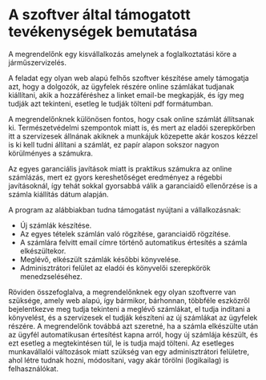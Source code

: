 # A szoftver által támogatott tevékenységek bemutatása

A megrendelőnk egy kisvállalkozás amelynek a foglalkoztatási köre a járműszervizelés.

A feladat egy olyan web alapú felhős szoftver készítése amely támogatja azt, hogy a dolgozók, az ügyfelek részére online számlákat tudjanak kiállítani, akik a hozzáféréshez a linket email-be megkapják, és így meg tudják azt tekinteni, esetleg le tudják tölteni pdf formátumban.

A megrendelőnknek különösen fontos, hogy csak online számlát állítsanak ki. Természetvédelmi szempontok miatt is, és mert az eladói szerepkörben itt a szervizesek állnának akiknek a munkájuk közepette akár koszos kézzel is ki kell tudni állítani a számlát, ez papír alapon sokszor nagyon körülményes a számukra.

Az egyes garanciális javítások miatt is praktikus számukra az online számlázás, mert ez gyors kereshetőséget eredményez a régebbi javításoknál, így tehát sokkal gyorsabbá válik a garanciaidő ellenőrzése is a számla kiállítás dátum alapján.

A program az alábbiakban tudna támogatást nyújtani a vállalkozásnak:
-	Új számlák készítése.
-	Az egyes tételek számlán való rögzítése, garanciaidő rögzítése.
-	A számlára felvitt email címre történő automatikus értesítés a számla elkészültekor.
-	Meglévő, elkészült számlák későbbi könyvelése.
-	Adminisztrátori felület az eladói és könyvelői szerepkörök menedzseléséhez.

Röviden összefoglalva, a megrendelőnknek egy olyan szoftverre van szüksége, amely web alapú, így bármikor, bárhonnan, többféle eszközről bejelentkezve meg tudja tekinteni a meglévő számlákat, el tudja indítani a könyvelést, és a szervizesek el tudják készíteni az új számlákat az ügyfelek részére. A megrendelőnk továbbá azt szeretné, ha a számla elkészülte után az ügyfél automatikusan értesítést kapna arról, hogy új számlája készült, és ezt esetleg a megtekintésen túl, le is tudja majd tölteni. Az esetleges munkavállalói változások miatt szükség van egy adminisztrátori felületre, ahol létre tudnak hozni, módosítani, vagy akár törölni (logikailag) is felhasználókat.

